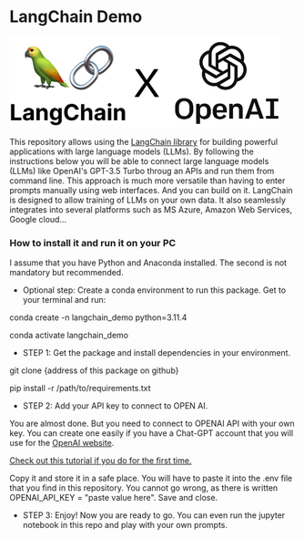 # LangChain Demo
![LangChain logo](/langchain.png)

This repository allows using the [LangChain library](https://python.langchain.com/docs/get_started/introduction) for building powerful applications with large language models (LLMs). By following the instructions below you will be able to connect large language models (LLMs) like OpenAI's GPT-3.5 Turbo throug an APIs and run them from command line.
This approach is much more versatile than having to enter prompts manually using web interfaces. 
And you can build on it. LangChain is designed to allow training of LLMs on your own data. It also seamlessly integrates into several platforms such as MS Azure, Amazon Web Services, Google cloud...

### How to install it and run it on your PC

I assume that you have Python and Anaconda installed. The second is not mandatory but recommended.

- Optional step: Create a conda environment to run this package.
Get to your terminal and run:

conda create -n langchain_demo python=3.11.4

conda activate langchain_demo

- STEP 1: Get the package and install dependencies in your environment.

git clone {address of this package on github}

pip install -r /path/to/requirements.txt

- STEP 2: Add your API key to connect to OPEN AI.
  
You are almost done. But you need to connect to OPENAI API with your own key. 
You can create one easily if you have a Chat-GPT account that you will use for the [OpenAI website](https://platform.openai.com/account/api-keys).

[Check out this tutorial if you do for the first time.](https://www.howtogeek.com/885918/how-to-get-an-openai-api-key/)

Copy it and store it in a safe place. 
You will have to paste it into the .env file that you find in this repository.
You cannot go wrong, as there is written OPENAI_API_KEY = "paste value here".
Save and close.

- STEP 3: Enjoy!
Now you are ready to go. You can even run the jupyter notebook in this repo and play with your own prompts.
